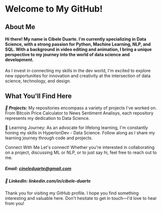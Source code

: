 # Welcome to My GitHub!

## About Me
#### Hi there! My name is Cibele Duarte. I'm currently specializing in Data Science, with a strong passion for Python, Machine Learning, NLP, and SQL. With a background in video editing and animation, I bring a unique perspective to my journey into the world of data science and development.

As I invest in connecting my skills in the dev world, I'm excited to explore new opportunities for innovation and creativity at the intersection of data science, technology, and design.


## What You'll Find Here
***🚀 Projects:*** My repositories encompass a variety of projects I've worked on. From Bitcoin Price Calculator to News Sentiment Analisys, each repository represents my dedication to Data Science.

🌱 Learning Journey: As an advocate for lifelong learning, I'm constantly honing my skills in HyperionDev - Data Science. Follow along as I share my learning journey through code and projects.

Connect With Me
Let's connect! Whether you're interested in collaborating on a project, discussing ML or NLP, or to just say hi, feel free to reach out to me.


##### Email: cineleduarte@gmail.com
##### 🔗 LinkedIn: linkedin.com/in/cibele-duarte


Thank you for visiting my GitHub profile. I hope you find something interesting and valuable here. Don't hesitate to get in touch—I'd love to hear from you!

<!--
**cibele-r-d/cibele-r-d** is a ✨ _special_ ✨ repository because its `README.md` (this file) appears on your GitHub profile.

Here are some ideas to get you started:

- 🔭 I’m currently working on ...
- 🌱 I’m currently learning ...
- 👯 I’m looking to collaborate on ...
- 🤔 I’m looking for help with ...
- 💬 Ask me about ...
- 📫 How to reach me: ...
- 😄 Pronouns: ...
- ⚡ Fun fact: ...
-->
